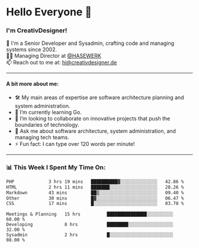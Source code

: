 # Hello Everyone 👋

### I'm CreativDesigner!

🔭 I'm a Senior Developer and Sysadmin, crafting code and managing systems since 2002.  
👨‍💼 Managing Director at [@HASEWERK](https://github.com/HASEWERK)  
📫 Reach out to me at: [hi@creativdesigner.de](mailto:hi@creativdesigner.de)  

---

#### A bit more about me:

- 🛠 My main areas of expertise are software architecture planning and system administration.
- 🌱 I’m currently learning Go.
- 👯 I’m looking to collaborate on innovative projects that push the boundaries of technology.
- 💬 Ask me about software architecture, system administration, and managing tech teams.
- ⚡ Fun fact: I can type over 120 words per minute!  

---

### 📊 **This Week I Spent My Time On:**

<!--START_SECTION:waka-->

```txt
PHP             3 hrs 19 mins   ██████████▓░░░░░░░░░░░░░░   42.86 %
HTML            2 hrs 11 mins   ███████░░░░░░░░░░░░░░░░░░   28.26 %
Markdown        43 mins         ██▒░░░░░░░░░░░░░░░░░░░░░░   09.40 %
Other           30 mins         █▓░░░░░░░░░░░░░░░░░░░░░░░   06.47 %
CSS             17 mins         █░░░░░░░░░░░░░░░░░░░░░░░░   03.78 %
```

<!--END_SECTION:waka-->

```text
Meetings & Planning   15 hrs          ███████████████░░░░░░░░░░   60.00 % 
Developing            8 hrs           ████████░░░░░░░░░░░░░░░░░   32.00 % 
Sysadmin              2 hrs           █░░░░░░░░░░░░░░░░░░░░░░░░   08.00 %

